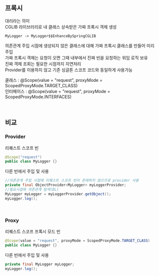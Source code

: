 ## 프록시
대리라는 의미  
CGLIB 라이브러리로 내 클래스 상속받은 가짜 프록시 객체 생성  

    MyLogger -> MyLogger$$EnhanceBySpringCGLIB
    
의존관계 주입 시점에 생성되지 않은 클래스에 대해 가짜 프록시 클래스를 만들어 미리 주입  
가짜 프록시 객체는 요청이 오면 그때 내부에서 진짜 빈을 요청하는 위임 로직 보유  
진짜 객체 조회는 필요한 시점까지 지연처리  
Provider를 이용하지 않고 기존 싱글톤 스코프 코드와 동일하게 사용가능  

클래스 : @Scope(value = "request", proxyMode = ScopedProxyMode.TARGET_CLASS)  
인터페이스 : @Scope(value = "request", proxyMode = ScopedProxyMode.INTERFACES)  
  
<br>
  
## 비교

### Provider
리퀘스트 스코프 빈
````java
@Scope("request") 
public class MyLogger {}
````

다른 빈에서 주입 및 사용
````java
//의존관계 주입 시점에 리퀘스트 스코프 빈이 존재하지 않으므로 provider 사용
private final ObjectProvider<MyLogger> myLoggerProvider;
//필요시점에 의존관계 탐색(DL)
MyLogger myLogger = myLoggerProvider.getObject();
myLogger.log();
````

<br>

### Proxy
리퀘스트 스코프 프록시 모드 빈
````java
@Scope(value = "request", proxyMode = ScopedProxyMode.TARGET_CLASS) 
public class MyLogger {}
````

다른 빈에서 주입 및 사용
````java
private final MyLogger myLogger; 
myLogger.log();
````

<br>
